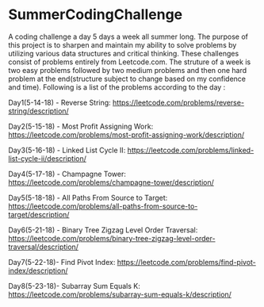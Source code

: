 # SummerCodingChallenge
A coding challenge a day 5 days a week all summer long. The purpose of this project is to sharpen and maintain my ability to solve problems by utilizing various data structures and critical thinking. These challenges consist of problems entirely from Leetcode.com. The struture of a week is two easy problems followed by two medium problems and then one hard problem at the end(structure subject to change based on my confidence and time). Following is a list of the problems according to the day :

Day1(5-14-18) - Reverse String: https://leetcode.com/problems/reverse-string/description/

Day2(5-15-18) - Most Profit Assigning Work: https://leetcode.com/problems/most-profit-assigning-work/description/

Day3(5-16-18) - Linked List Cycle II: https://leetcode.com/problems/linked-list-cycle-ii/description/

Day4(5-17-18) - Champagne Tower: https://leetcode.com/problems/champagne-tower/description/

Day5(5-18-18) - All Paths From Source to Target: https://leetcode.com/problems/all-paths-from-source-to-target/description/

Day6(5-21-18) - Binary Tree Zigzag Level Order Traversal: https://leetcode.com/problems/binary-tree-zigzag-level-order-traversal/description/

Day7(5-22-18)- Find Pivot Index: https://leetcode.com/problems/find-pivot-index/description/

Day8(5-23-18)- Subarray Sum Equals K: https://leetcode.com/problems/subarray-sum-equals-k/description/
